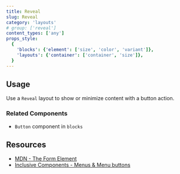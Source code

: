 ```yaml
---
title: Reveal
slug: Reveal
category: 'layouts'
# group: ['reveal']
content_types: ['any']
props_style:
  {
    'blocks': {'element': ['size', 'color', 'variant']},
    'layouts': {'container': ['container', 'size']},
  }
---
```


## Usage

Use a `Reveal` layout to show or minimize content with a button action.

### Related Components

- `Button` component in `blocks`

## Resources

- [MDN - The Form Element](https://developer.mozilla.org/en-US/docs/Web/HTML/Element/form)
- [Inclusive Components - Menus & Menu buttons](https://inclusive-components.design/menus-menu-buttons/)
